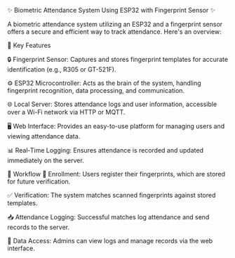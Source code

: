 ✨ Biometric Attendance System Using ESP32 with Fingerprint Sensor ✨


A biometric attendance system utilizing an ESP32 and a fingerprint sensor offers a secure and efficient way to track attendance. Here's an overview:

📌 Key Features

🔒 Fingerprint Sensor: Captures and stores fingerprint templates for accurate identification (e.g., R305 or GT-521F). 

⚙️ ESP32 Microcontroller: Acts as the brain of the system, handling fingerprint recognition, data processing, and communication.


🌐 Local Server: Stores attendance logs and user information, accessible over a Wi-Fi network via HTTP or MQTT.


🖥️ Web Interface: Provides an easy-to-use platform for managing users and viewing attendance data.

📊 Real-Time Logging: Ensures attendance is recorded and updated immediately on the server.

🚀 Workflow
👤 Enrollment: Users register their fingerprints, which are stored for future verification.

✅ Verification: The system matches scanned fingerprints against stored templates.

📥 Attendance Logging: Successful matches log attendance and send records to the server.

📂 Data Access: Admins can view logs and manage records via the web interface.
